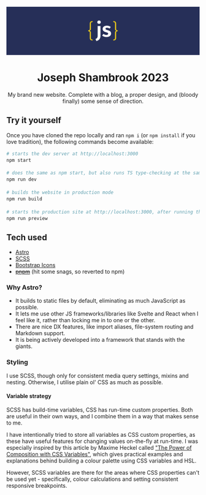 ![Banner image containing my logo in the center](/public/assets/IMG_0343.png)

<h1 align="center">Joseph Shambrook 2023</h1>

<p align="center">My brand new website. Complete with a blog, a proper design, and (bloody finally) some sense of direction.</p>

## Try it yourself

Once you have cloned the repo locally and ran `npm i` (or `npm install` if you love tradition), the following commands become available:

```bash
# starts the dev server at http://localhost:3000
npm start

# does the same as npm start, but also runs TS type-checking at the same time
npm run dev

# builds the website in production mode
npm run build

# starts the production site at http://localhost:3000, after running the above build command
npm run preview
```

## Tech used

- [Astro]
- [SCSS]
- [Bootstrap Icons]
- ~~[pnpm]~~ (hit some snags, so reverted to npm)

### Why Astro?

- It builds to static files by default, eliminating as much JavaScript as possible.
- It lets me use other JS frameworks/libraries like Svelte and React when I feel like it, rather than locking me in to one or the other.
- There are nice DX features, like import aliases, file-system routing and Markdown support.
- It is being actively developed into a framework that stands with the giants.

### Styling

I use SCSS, though only for consistent media query settings, mixins and nesting. Otherwise, I utilise plain ol' CSS as much as possible.

#### Variable strategy

SCSS has build-time variables, CSS has run-time custom properties. Both are useful in their own ways, and I combine them in a way that makes sense to me.

I have intentionally tried to store all variables as CSS custom properties, as these have useful features for changing values on-the-fly at run-time. I was especially inspired by this article by Maxime Heckel called ["The Power of Composition with CSS Variables"](https://blog.maximeheckel.com/posts/the-power-of-composition-with-css-variables/), which gives practical examples and explanations behind building a colour palette using CSS variables and HSL.

However, SCSS variables are there for the areas where CSS properties can't be used yet - specifically, colour calculations and setting consistent responsive breakpoints.

[astro]: https://astro.build
[pnpm]: https://pnpm.io/
[scss]: https://sass-lang.com/
[bootstrap icons]: https://icons.getbootstrap.com/
